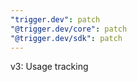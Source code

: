 ```yaml
---
"trigger.dev": patch
"@trigger.dev/core": patch
"@trigger.dev/sdk": patch
---
```


v3: Usage tracking
